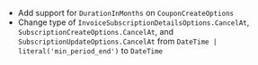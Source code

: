 * Add support for `DurationInMonths` on `CouponCreateOptions`
* Change type of `InvoiceSubscriptionDetailsOptions.CancelAt`, `SubscriptionCreateOptions.CancelAt`, and `SubscriptionUpdateOptions.CancelAt` from `DateTime | literal('min_period_end')` to `DateTime`